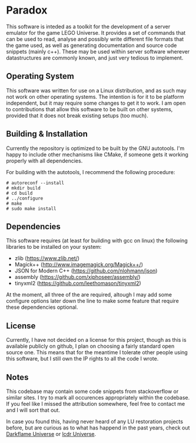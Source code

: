 # Paradox
This software is inteded as a toolkit for the development of
a server emulator for the game LEGO Universe. It provides a set
of commands that can be used to read, analyse and possibly write
different file formats that the game used, as well as generating
documentation and source code snippets (mainly c++). These may be
used within server software wherever datastructures are commonly
known, and just very tedious to implement.

## Operating System
This software was written for use on a Linux distribution, and
as such may not work on other operating systems. The intention
is for it to be platform independent, but it may require some
changes to get it to work. I am open to contributions that allow
this software to be built on other systems, provided that it does
not break existing setups (too much).

## Building & Installation
Currently the repository is optimized to be built by the GNU
autotools. I'm happy to include other mechanisms like CMake,
if someone gets it working properly with all dependencies.

For building with the autotools, I recommend the following procedure:

```
# autoreconf --install
# mkdir build
# cd build
# ../configure
# make
# sudo make install
```

## Dependencies

This software requires (at least for building with gcc on linux) the
following libraries to be installed on your system:

* zlib (https://www.zlib.net/)
* Magick++ (http://www.imagemagick.org/Magick++/)
* JSON for Modern C++ (https://github.com/nlohmann/json)
* assembly (https://github.com/xiphoseer/assembly/)
* tinyxml2 (https://github.com/leethomason/tinyxml2)

At the moment, all three of the are required, altough I may add
some configure options later down the line to make some feature
that require these dependencies optional.

## License

Currently, I have not decided on a license for this project,
though as this is available publicly on github, I plan on choosing
a fairly standard open source one. This means that for the meantime
I tolerate other people using this software, but I still own the
IP rights to all the code I wrote.

## Notes

This codebase may contain some code snippets from stackoverflow
or similar sites. I try to mark all occurences appropriately within
the codebase. If you feel like I missed the attribution somewhere,
feel free to contact me and I will sort that out.

In case you found this, having never heard of any LU restoration
projects before, but are curious as to what has happend in the past years,
check out [Darkflame Universe](https://darkflameuniverse.org) or
[lcdr Universe](https://lcdruniverse.org).
